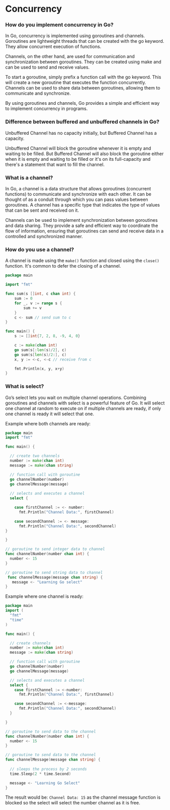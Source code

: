 # Concurrency

### How do you implement concurrency in Go?

In Go, concurrency is implemented using goroutines and channels. Goroutines are lightweight threads that can be created with the go keyword. They allow concurrent execution of functions.

Channels, on the other hand, are used for communication and synchronization between goroutines. They can be created using make and can be used to send and receive values.

To start a goroutine, simply prefix a function call with the go keyword. This will create a new goroutine that executes the function concurrently. Channels can be used to share data between goroutines, allowing them to communicate and synchronize.

By using goroutines and channels, Go provides a simple and efficient way to implement concurrency in programs.

### Difference between buffered and unbuffered channels in Go?

Unbuffered Channel has no capacity initially, but Buffered Channel has a capacity.

Unbuffered Channel will block the goroutine whenever it is empty and waiting to be filled. But Buffered Channel will also block the goroutine either when it is empty and waiting to be filled or it's on its full-capacity and there's a statement that want to fill the channel.

### What is a channel?

In Go, a channel is a data structure that allows goroutines (concurrent functions) to communicate and synchronize with each other. It can be thought of as a conduit through which you can pass values between goroutines. A channel has a specific type that indicates the type of values that can be sent and received on it.

Channels can be used to implement synchronization between goroutines and data sharing. They provide a safe and efficient way to coordinate the flow of information, ensuring that goroutines can send and receive data in a controlled and synchronized manner.

### How do you use a channel?

A channel is made using the `make()` function and closed using the `close()` function. It's common to defer the closing of a channel.
```go
package main

import "fmt"

func sum(s []int, c chan int) {
	sum := 0
	for _, v := range s {
		sum += v
	}
	c <- sum // send sum to c
}

func main() {
	s := []int{7, 2, 8, -9, 4, 0}

	c := make(chan int)
	go sum(s[:len(s)/2], c)
	go sum(s[len(s)/2:], c)
	x, y := <-c, <-c // receive from c

	fmt.Println(x, y, x+y)
}
```

### What is select?


Go’s select lets you wait on multiple channel operations. Combining goroutines and channels with select is a powerful feature of Go. It will select one channel at random to execute on if multiple channels are ready, if only one channel is ready it will select that one.

Example where both channels are ready:
```go
package main
import "fmt"

func main() {

  // create two channels
  number := make(chan int)
  message := make(chan string)

  // function call with goroutine
  go channelNumber(number)
  go channelMessage(message)
  
  // selects and executes a channel
  select {

    case firstChannel := <- number:
      fmt.Println("Channel Data:", firstChannel)

    case secondChannel := <- message:
      fmt.Println("Channel Data:", secondChannel)
}

}

// goroutine to send integer data to channel
func channelNumber(number chan int) {
  number <- 15
}

// goroutine to send string data to channel
 func channelMessage(message chan string) {
   message <- "Learning Go select"
}
```

Example where one channel is ready:
```go
package main
import (
  "fmt"
  "time"
)

func main() {

  // create channels
  number := make(chan int)
  message := make(chan string)

  // function call with goroutine
  go channelNumber(number)
  go channelMessage(message)

  // selects and executes a channel
  select {
    case firstChannel := <-number:
      fmt.Println("Channel Data:", firstChannel)

    case secondChannel := <-message:
      fmt.Println("Channel Data:", secondChannel)
  }

}

// goroutine to send data to the channel
func channelNumber(number chan int) {
  number <- 15
}

// goroutine to send data to the channel
func channelMessage(message chan string) {
  
  // sleeps the process by 2 seconds
  time.Sleep(2 * time.Second)

  message <- "Learning Go Select"
}
```

The result would be: `Channel Data: 15` as the channel message function is blocked so the select will select the number channel as it is free.

